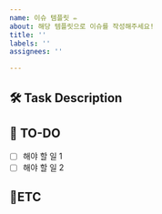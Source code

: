 ```yaml
---
name: 이슈 템플릿 ✏️
about: 해당 템플릿으로 이슈를 작성해주세요!
title: ''
labels: ''
assignees: ''

---
```


## 🛠 Task Description
<!-- 여기에 작업에 대한 설명을 작성 -->

## 📝 TO-DO
- [ ] 해야 할 일 1
- [ ] 해야 할 일 2

## 🔔ETC